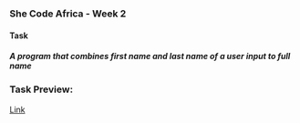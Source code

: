 ### She Code Africa - Week 2

#### Task
##### A program that combines first name and last name of a user input to full name

### Task Preview:
[Link](https://mercyikpe.github.io/sca-week-2-vue-fullname/)



